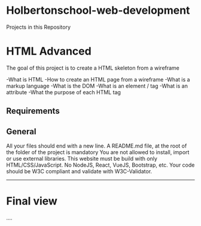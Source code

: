 # Holbertonschool-web-development

Projects in this Repository 

# HTML Advanced

The goal of this project is to create a HTML skeleton from a wireframe

-What is HTML
-How to create an HTML page from a wireframe
-What is a markup language
-What is the DOM
-What is an element / tag
-What is an attribute
-What the purpose of each HTML tag

## Requirements
## General
All your files should end with a new line. A README.md file, at the root of the folder of the project is mandatory You are not allowed to install, import or use external libraries. This website must be build with only HTML/CSS/JavaScript. No NodeJS, React, VueJS, Bootstrap, etc.
Your code should be W3C compliant and validate with W3C-Validator.

**************

# Final view 
....


